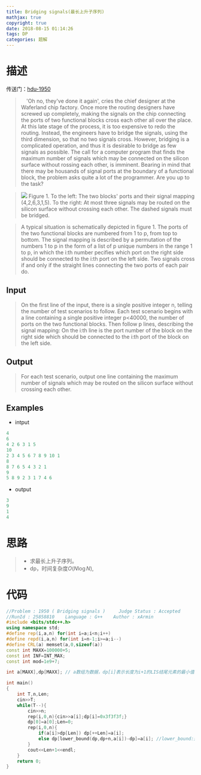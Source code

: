 ```yaml
---
title: Bridging signals(最长上升子序列)
mathjax: true
copyright: true
date: 2018-08-15 01:14:26
tags: DP
categories: 题解
---
```

# 描述
传送门：[hdu-1950](http://acm.hdu.edu.cn/showproblem.php?pid=1950)

>&emsp;'Oh no, they've done it again', cries the chief designer at the Waferland chip factory. Once more the routing designers have screwed up completely, making the signals on the chip connecting the ports of two functional blocks cross each other all over the place. At this late stage of the process, it is too
expensive to redo the routing. Instead, the engineers have to bridge the signals, using the third dimension, so that no two signals cross. However, bridging is a complicated operation, and thus it is desirable to bridge as few signals as possible. The call for a computer program that finds the maximum number of signals which may be connected on the silicon surface without rossing each other, is imminent. Bearing in mind that there may be housands of signal ports at the boundary of a functional block, the problem asks quite a lot of the programmer. Are you up to the task?

<!--more-->
> ![](http://acm.hdu.edu.cn/data/images/1950-1.jpg)
Figure 1. To the left: The two blocks' ports and their signal mapping (4,2,6,3,1,5). To the right: At most three signals may be routed on the silicon surface without crossing each other. The dashed signals must be bridged. 

> A typical situation is schematically depicted in figure 1. The ports of the two functional blocks are numbered from 1 to p, from top to bottom. The signal mapping is described by a permutation of the numbers 1 to p in the form of a list of p unique numbers in the range 1 to p, in which the i:th number pecifies which port on the right side should be connected to the i:th port on the left side.
Two signals cross if and only if the straight lines connecting the two ports of each pair do.

## Input
> On the first line of the input, there is a single positive integer n, telling the number of test scenarios to follow. Each test scenario begins with a line containing a single positive integer p<40000, the number of ports on the two functional blocks. Then follow p lines, describing the signal mapping: On the i:th line is the port number of the block on the right side which should be connected to the i:th port of the block on the left side.

## Output
> For each test scenario, output one line containing the maximum number of signals which may be routed on the silicon surface without crossing each other.

## Examples
* intput
```c++
4
6
4 2 6 3 1 5
10
2 3 4 5 6 7 8 9 10 1
8
8 7 6 5 4 3 2 1
9
5 8 9 2 3 1 7 4 6
```
* output
```c++
3
9
1
4
```

# 思路
>* 求最长上升子序列。
>* dp，时间复杂度$O(N \log N )$,

# 代码
```c++
//Problem : 1950 ( Bridging signals )     Judge Status : Accepted
//RunId : 25858810    Language : G++    Author : xArmin
#include <bits/stdc++.h>
using namespace std;
#define rep(i,a,n) for(int i=a;i<n;i++)
#define repd(i,a,n) for(int i=n-1;i>=a;i--)
#define CRL(a) memset(a,0,sizeof(a))
const int MAXX=100000+5;
const int INF=INT_MAX;
const int mod=1e9+7;

int a[MAXX],dp[MAXX]; // a数组为数据，dp[i]表示长度为i+1的LIS结尾元素的最小值

int main()
{
    int T,n,Len;
    cin>>T;
    while(T--){
        cin>>n;
        rep(i,0,n){cin>>a[i];dp[i]=0x3f3f3f;}
        dp[0]=a[0];Len=0;
        rep(i,0,n){
            if(a[i]>dp[Len]) dp[++Len]=a[i];
            else dp[lower_bound(dp,dp+n,a[i])-dp]=a[i]; //lower_bound:返回第一个比查找的数大的数的下标
        }
        cout<<Len+1<<endl;
    }
    return 0;
}

```
